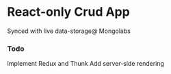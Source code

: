 # React-only Crud App

Synced with live data-storage@ Mongolabs

### Todo
Implement Redux and Thunk
Add server-side rendering

